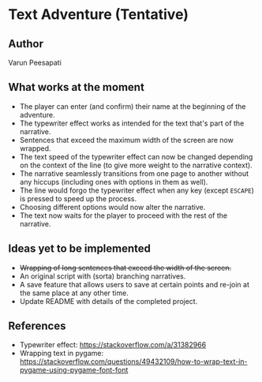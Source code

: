 # Text Adventure (Tentative)

## Author
Varun Peesapati

## What works at the moment
* The player can enter (and confirm) their name at the beginning of the adventure.
* The typewriter effect works as intended for the text that's part of the narrative.
* Sentences that exceed the maximum width of the screen are now wrapped.
* The text speed of the typewriter effect can now be changed depending on the context of the line (to give more weight to the narrative context).
* The narrative seamlessly transitions from one page to another without any hiccups (including ones with options in them as well).
* The line would forgo the typewriter effect when any key (except `ESCAPE`) is pressed to speed up the process.
* Choosing different options would now alter the narrative.
* The text now waits for the player to proceed with the rest of the narrative.

## Ideas yet to be implemented
* ~~Wrapping of long sentences that exceed the width of the screen.~~
* An original script with (sorta) branching narratives.
* A save feature that allows users to save at certain points and re-join at the same place at any other time.
* Update README with details of the completed project.

## References
* Typewriter effect: https://stackoverflow.com/a/31382966
* Wrapping text in pygame: https://stackoverflow.com/questions/49432109/how-to-wrap-text-in-pygame-using-pygame-font-font